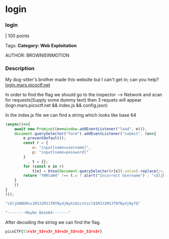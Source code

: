 # login

### login

| 100 points

Tags: **Category: Web Exploitation**

AUTHOR: BROWNIEINMOTION

### Description

My dog-sitter's brother made this website but I can't get in; can you help?[login.mars.picoctf.net](https://login.mars.picoctf.net/)

In order to find the flag we should go to the inspector —> Network and scan for requests(Supply some dummy text) then 3 requets will appear (logn.mars.picoctf.net && index.js && config.json)

In the index.js file we can find a string which looks like base 64 

```jsx
(async()=>{
    await new Promise((e=>window.addEventListener("load", e))),
    document.querySelector("form").addEventListener("submit", (e=>{
        e.preventDefault();
        const r = {
            u: "input[name=username]",
            p: "input[name=password]"
        }
          , t = {};
        for (const e in r)
            t[e] = btoa(document.querySelector(r[e]).value).replace(/=/g, "");
        return "YWRtaW4" !== t.u ? alert("Incorrect Username") : "cGljb0NURns1M3J2M3JfNTNydjNyXzUzcnYzcl81M3J2M3JfNTNydjNyfQ" !== t.p ? alert("Incorrect Password") : void alert(`Correct Password! Your flag is ${atob(t.p)}.`)
    }
    ))
}
)();
```

 

```jsx
"cGljb0NURns1M3J2M3JfNTNydjNyXzUzcnYzcl81M3J2M3JfNTNydjNyfQ"

"--------Maybe Base64-------"
```

After decoding the string we can find the flag. 

```jsx
picoCTF{53rv3r_53rv3r_53rv3r_53rv3r_53rv3r}
```
